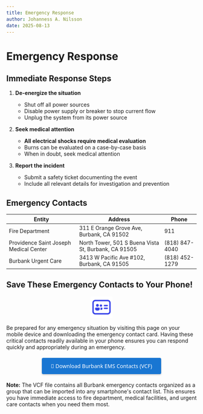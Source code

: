 ```yaml
---
title: Emergency Response
author: Johanness A. Nilsson
date: 2025-08-13
---
```


# Emergency Response

## Immediate Response Steps

1. **De-energize the situation**
   - Shut off all power sources
   - Disable power supply or breaker to stop current flow
   - Unplug the system from its power source

2. **Seek medical attention**
   - **All electrical shocks require medical evaluation**
   - Burns can be evaluated on a case-by-case basis
   - When in doubt, seek medical attention

3. **Report the incident**
   - Submit a safety ticket documenting the event
   - Include all relevant details for investigation and prevention

## Emergency Contacts

<!-- markdownlint-disable -->

| Entity                                 | Address                                              | Phone          |
| -------------------------------------- | ---------------------------------------------------- | -------------- |
| Fire Department                        | 311 E Orange Grove Ave, Burbank, CA 91502            | 911            |
| Providence Saint Joseph Medical Center | North Tower, 501 S Buena Vista St, Burbank, CA 91505 | (818) 847-4040 |
| Burbank Urgent Care                    | 3413 W Pacific Ave #102, Burbank, CA 91505           | (818) 452-1279 |

## Save These Emergency Contacts to Your Phone!

<div align="center">
  <img src="../../media/contact-card-icon.svg" alt="Contact Card Icon" height="58">
</div>

Be prepared for any emergency situation by visiting this page on your mobile
device and downloading the emergency contact card. Having these critical
contacts readily available in your phone ensures you can respond quickly and
appropriately during an emergency.

<div align="center" style="margin: 20px 0;">
  <a href="../../media/burbank_emergency_contacts.vcf" download
     style="
       display: inline-flex;
       align-items: center;
       background-color: #1976d2;
       color: white;
       padding: 12px 24px;
       text-decoration: none;
       border-radius: 4px;
       box-shadow: 0 2px 4px rgba(0,0,0,0.2);
       font-family: system-ui, -apple-system, sans-serif;
       font-weight: 500;
       transition: background-color 0.3s ease, box-shadow 0.3s ease;
     "
     onmouseover="this.style.backgroundColor='#1565c0'; this.style.boxShadow='0 4px 8px rgba(0,0,0,0.3)';"
     onmouseout="this.style.backgroundColor='#1976d2'; this.style.boxShadow='0 2px 4px rgba(0,0,0,0.2)';">
    📱 Download Burbank EMS Contacts (VCF)
  </a>
</div>

<!-- markdownlint-enable -->

**Note:** The VCF file contains all Burbank emergency contacts organized as a
group that can be imported into any smartphone's contact list. This ensures you
have immediate access to fire department, medical facilities, and urgent care
contacts when you need them most.
